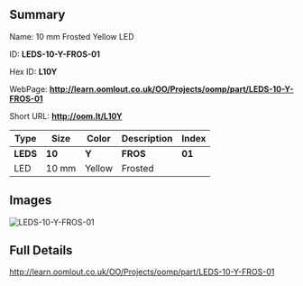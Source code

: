 

## Summary
 
Name: 10 mm Frosted Yellow LED

ID: __LEDS-10-Y-FROS-01__

Hex ID: __L10Y__

WebPage: __http://learn.oomlout.co.uk/OO/Projects/oomp/part/LEDS-10-Y-FROS-01__

Short URL: __http://oom.lt/L10Y__


| Type   | Size   | Color   | Description   | Index   |    
| ----- | ------   | ------   | -----   | ----   |    
| __LEDS__   					| __10__   					| __Y__    						| __FROS__    					| __01__ |    
| LED		| 10 mm	| Yellow		| Frosted	| 	|

## Images
![LEDS-10-Y-FROS-01](http://oomlout.com/oomp-gen/parts/LEDS-10-Y-FROS-01/LEDS-10-Y-FROS-01_420.jpg)

## Full Details

 http://learn.oomlout.co.uk/OO/Projects/oomp/part/LEDS-10-Y-FROS-01

